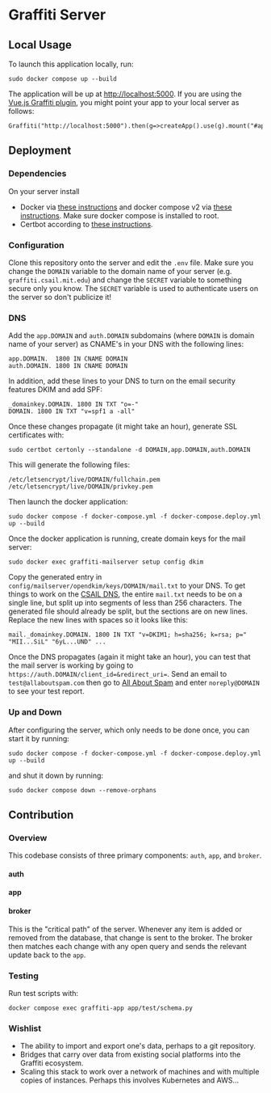 # Graffiti Server

## Local Usage

To launch this application locally, run:

    sudo docker compose up --build

The application will be up at [http://localhost:5000](http://localhost:5000).
If you are using the [Vue.js Graffiti plugin](https://github.com/csail-graffiti/vue), you might point your app to your local server as follows:

    Graffiti("http://localhost:5000").then(g=>createApp().use(g).mount("#app")

## Deployment

### Dependencies

On your server install

- Docker via [these instructions](https://docs.docker.com/engine/install/ubuntu/#install-using-the-repository) and docker compose v2 via [these instructions](https://docs.docker.com/compose/cli-command/#install-on-linux). Make sure docker compose is installed to root.
- Certbot according to [these instructions](https://certbot.eff.org/instructions?).

### Configuration

Clone this repository onto the server and edit the `.env` file.
Make sure you change the `DOMAIN` variable to the domain name of your server (e.g. `graffiti.csail.mit.edu`) and change the `SECRET` variable to something secure only you know. The `SECRET` variable is used to authenticate users on the server so don't publicize it!

### DNS

Add the `app.DOMAIN` and `auth.DOMAIN` subdomains (where `DOMAIN` is domain name of your server) as CNAME's in your DNS with the following lines:

    app.DOMAIN.  1800 IN CNAME DOMAIN
    auth.DOMAIN. 1800 IN CNAME DOMAIN

In addition, add these lines to your DNS to turn on the email security features DKIM and add SPF:

    _domainkey.DOMAIN. 1800 IN TXT "o=-"
    DOMAIN. 1800 IN TXT "v=spf1 a -all"

Once these changes propagate (it might take an hour), generate SSL certificates with:

    sudo certbot certonly --standalone -d DOMAIN,app.DOMAIN,auth.DOMAIN

This will generate the following files:

    /etc/letsencrypt/live/DOMAIN/fullchain.pem
    /etc/letsencrypt/live/DOMAIN/privkey.pem

Then launch the docker application:

    sudo docker compose -f docker-compose.yml -f docker-compose.deploy.yml up --build

Once the docker application is running, create domain keys for the mail server:

    sudo docker exec graffiti-mailserver setup config dkim

Copy the generated entry in `config/mailserver/opendkim/keys/DOMAIN/mail.txt` to your DNS.
To get things to work on the [CSAIL DNS](https://webdns.csail.mit.edu/), the entire `mail.txt` needs to be on a single line, but split up into segments of less than 256 characters.
The generated file should already be split, but the sections are on new lines. Replace the new lines with spaces so it looks like this:

    mail._domainkey.DOMAIN. 1800 IN TXT "v=DKIM1; h=sha256; k=rsa; p=" "MII...SiL" "6yL...UND" ...

Once the DNS propagates (again it might take an hour), you can test that the mail server is working by going to
`https://auth.DOMAIN/client_id=&redirect_uri=`.
Send an email to `test@allaboutspam.com` then go to [All About Spam](http://www.allaboutspam.com/email-server-test-report/index.php) and enter `noreply@DOMAIN` to see your test report.

### Up and Down

After configuring the server, which only needs to be done once, you can start it by running:

    sudo docker compose -f docker-compose.yml -f docker-compose.deploy.yml up --build

and shut it down by running:

    sudo docker compose down --remove-orphans

## Contribution

### Overview

This codebase consists of three primary components: `auth`, `app`, and `broker`.

#### auth

#### app

#### broker

This is the "critical path" of the server.
Whenever any item is added or removed from the database, that change is sent to the broker.
The broker then matches each change with any open query and sends the relevant update back to the `app`.

### Testing

Run test scripts with:

    docker compose exec graffiti-app app/test/schema.py

### Wishlist

- The ability to import and export one's data, perhaps to a git repository.
- Bridges that carry over data from existing social platforms into the Graffiti ecosystem.
- Scaling this stack to work over a network of machines and with multiple copies of instances. Perhaps this involves Kubernetes and AWS...
